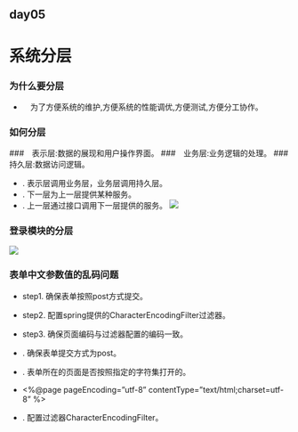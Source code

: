 ## day05
# 系统分层
### 为什么要分层
- 　为了方便系统的维护,方便系统的性能调优,方便测试,方便分工协作。
### 如何分层
###　表示层:数据的展现和用户操作界面。
###　业务层:业务逻辑的处理。
###　持久层:数据访问逻辑。
- . 表示层调用业务层，业务层调用持久层。
- . 下一层为上一层提供某种服务。
- . 上一层通过接口调用下一层提供的服务。
![](https://github.com/lu666666/notebooks/blob/master/notes/09/5/layer.png)
### 登录模块的分层
![](https://github.com/lu666666/notebooks/blob/master/notes/09/5/login.png)
### 表单中文参数值的乱码问题
- step1. 确保表单按照post方式提交。
- step2. 配置spring提供的CharacterEncodingFilter过滤器。
- step3. 确保页面编码与过滤器配置的编码一致。

- . 确保表单提交方式为post。
- . 表单所在的页面是否按照指定的字符集打开的。
- <%@page pageEncoding=”utf-8”  contentType=”text/html;charset=utf-8” %>
- . 配置过滤器CharacterEncodingFilter。




